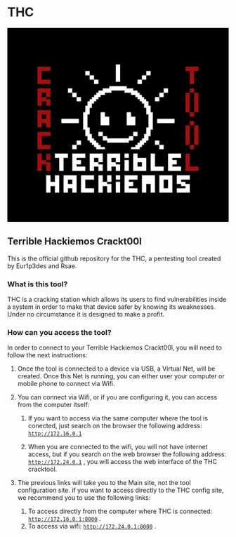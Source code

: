 # THC
![](./img/logo2.png)
## Terrible Hackiemos Crackt00l
This is the official github repository for the THC, a pentesting tool created by Eur1p3des and Rsae.
### What is this tool?
THC is a cracking station which allows its users to find vulnerabilities inside a system in order to make that device safer by knowing its weaknesses.\
Under no circumstance it is designed to make a profit.

### How can you access the tool?
In order to connect to your Terrible Hackiemos Crackt00l, you will need to follow the next instructions:
1. Once the tool is connected to a device via USB, a Virtual Net, will be created. Once this Net is running, you can either user your computer or mobile phone to connect via Wifi.
2. You can connect via Wifi, or if you are configuring it, you can access from the computer itself:

    1. If you want to access via the same computer where the tool is conected, just search on the browser the following address: [```http://172.16.0.1```](http://172.16.0.1)

    2. When you are connected to the wifi, you will not have internet access, but if you search on the web browser the following address: [```http://172.24.0.1```](http://172.24.0.1) , you will access the web interface of the THC cracktool.

3. The previous links will take you to the Main site, not the tool configuration site. if you want to access directly to the THC config site, we recommend you to use the following links:

    1. To access directly from the computer where THC is connected: [```http://172.16.0.1:8000```](http://172.16.0.1:8000) .
    2. To access via wifi: [```http://172.24.0.1:8000```](http://172.24.0.1:8000) .

